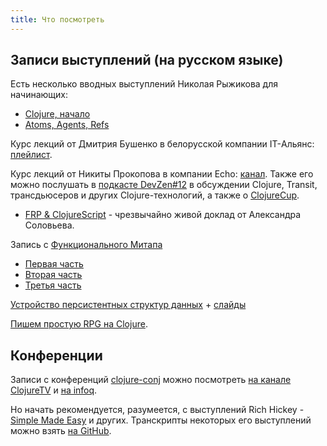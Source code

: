 ```yaml
---
title: Что посмотреть
---
```


## Записи выступлений (на русском языке)

Есть несколько вводных выступлений Николая Рыжикова для начинающих:

- [Clojure, начало](http://www.youtube.com/watch?v=6nA1OozPcbI)
- [Atoms, Agents, Refs](https://www.youtube.com/watch?v=nfKrSI7OQnI#t=8530)

Курс лекций от Дмитрия Бушенко в белорусской компании IT-Альянс:
[плейлист](https://www.youtube.com/watch?v=6sZ6A7jx3QA&list=PLHmGp4OYEMn3yPOV03tjpl64doNfNeabV).

Курс лекций от Никиты Прокопова в компании Echo: [канал](https://vimeo.com/channels/356479).
Также его можно послушать в [подкасте DevZen#12](http://devzen.ru/episode-0012/) в обсуждении
Clojure, Transit, трансдьюсеров и других Clojure-технологий, а также о [ClojureCup](https://clojurecup.com).

- [FRP & ClojureScript](http://www.youtube.com/watch?v=R4sTvHXkToQ) - чрезвычайно живой доклад от Александра Соловьева.

Запись с [Функционального Митапа](http://spb-fp-meetup.timepad.ru/event/174162/)
 * [Первая часть](https://www.youtube.com/watch?v=KkX57Al9uzM)
 * [Вторая часть](http://www.youtube.com/watch?v=EyNx_3KqCBY)
 * [Третья часть](http://www.youtube.com/watch?v=nuJ4Cmg-YcI)

[Устройство персистентных структур данных](https://www.youtube.com/watch?v=siUvJN4FoVY) + [слайды](http://fxposter.github.io/persistent-data-structures-presentation/assets/player/KeynoteDHTMLPlayer.html)

[Пишем простую RPG на Clojure](http://www.youtube.com/watch?v=r0TWL5L7RE0).

## Конференции

Записи с конференций [clojure-conj](http://clojure-conj.org/) можно посмотреть [на канале ClojureTV](http://www.youtube.com/user/ClojureTV) и [на infoq](http://www.infoq.com/clojure/).

Но начать рекомендуется, разумеется, с выступлений Rich Hickey - [Simple Made Easy](http://www.infoq.com/presentations/Simple-Made-Easy) и других. Транскрипты некоторых его выступлений можно взять [на GitHub](https://github.com/matthiasn/talk-transcripts/tree/master/Hickey_Rich).
